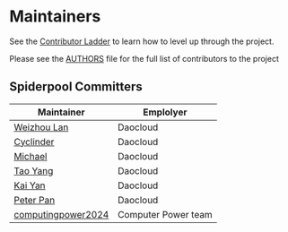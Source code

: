 # Maintainers

See the [Contributor Ladder](https://github.com/spidernet-io/community/blob/main/CONTRIBUTOR-LADDER.md) to learn how to level up through the project.

Please see the [AUTHORS](./AUTHORS) file for the full list of contributors to the project

## Spiderpool Committers

| Maintainer                                        | Emplolyer           |
|---------------------------------------------------|---------------------|
| [Weizhou Lan](https://github.com/weizhoublue)     | Daocloud            |
| [Cyclinder](https://github.com/cyclinder )        | Daocloud            |
| [Michael](https://github.com/windsonsea)          | Daocloud            |
| [Tao Yang](https://github.com/ty-dc)              | Daocloud            |
| [Kai Yan](https://github.com/yankay)              | Daocloud            |
| [Peter Pan](https://github.com/panpan0000)        | Daocloud            |
| [computingpower2024](617239166@qq.com)            | Computer Power team |
